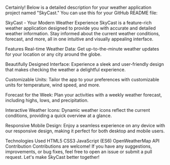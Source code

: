 
Certainly! Below is a detailed description for your weather application project named "SkyCast." You can use this for your GitHub README file:

SkyCast - Your Modern Weather Experience
SkyCast is a feature-rich weather application designed to provide you with accurate and detailed weather information. Stay informed about the current weather conditions, forecast, and more, all in one intuitive and visually appealing interface.

Features
Real-time Weather Data: Get up-to-the-minute weather updates for your location or any city around the globe.

Beautifully Designed Interface: Experience a sleek and user-friendly design that makes checking the weather a delightful experience.

Customizable Units: Tailor the app to your preferences with customizable units for temperature, wind speed, and more.

Forecast for the Week: Plan your activities with a weekly weather forecast, including highs, lows, and precipitation.

Interactive Weather Icons: Dynamic weather icons reflect the current conditions, providing a quick overview at a glance.

Responsive Mobile Design: Enjoy a seamless experience on any device with our responsive design, making it perfect for both desktop and mobile users.

Technologies Used
HTML5
CSS3
JavaScript (ES6)
OpenWeatherMap API
Contribution
Contributions are welcome! If you have any suggestions, improvements, or bug fixes, feel free to open an issue or submit a pull request. Let's make SkyCast better together!

